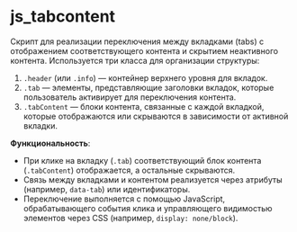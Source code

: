 # js_tabcontent

Скрипт для реализации переключения между вкладками (tabs) с отображением соответствующего контента и скрытием неактивного контента. Используется три класса для организации структуры:

1. `.header` (или `.info`) — контейнер верхнего уровня для вкладок.
2. `.tab` — элементы, представляющие заголовки вкладок, которые пользователь активирует для переключения контента.
3. `.tabContent` — блоки контента, связанные с каждой вкладкой, которые отображаются или скрываются в зависимости от активной вкладки.

**Функциональность**:
- При клике на вкладку (`.tab`) соответствующий блок контента (`.tabContent`) отображается, а остальные скрываются.
- Связь между вкладками и контентом реализуется через атрибуты (например, `data-tab`) или идентификаторы.
- Переключение выполняется с помощью JavaScript, обрабатывающего события клика и управляющего видимостью элементов через CSS (например, `display: none/block`).